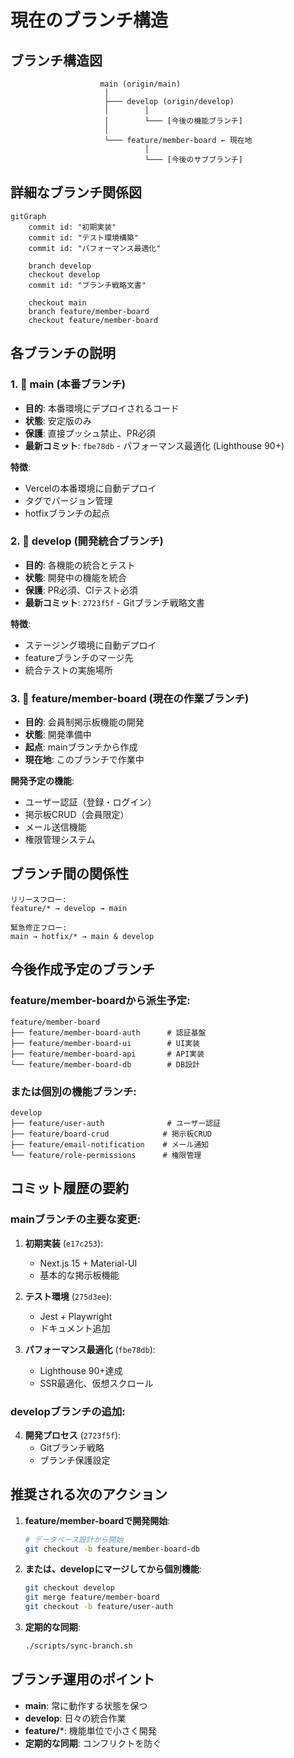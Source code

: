 # 現在のブランチ構造

## ブランチ構造図

```
                    main (origin/main)
                     │
                     ├─── develop (origin/develop)
                     │        │
                     │        └─── [今後の機能ブランチ]
                     │
                     └─── feature/member-board ← 現在地
                              │
                              └─── [今後のサブブランチ]
```

## 詳細なブランチ関係図

```mermaid
gitGraph
    commit id: "初期実装"
    commit id: "テスト環境構築"
    commit id: "パフォーマンス最適化"
    
    branch develop
    checkout develop
    commit id: "ブランチ戦略文書"
    
    checkout main
    branch feature/member-board
    checkout feature/member-board
```

## 各ブランチの説明

### 1. 🌟 **main** (本番ブランチ)
- **目的**: 本番環境にデプロイされるコード
- **状態**: 安定版のみ
- **保護**: 直接プッシュ禁止、PR必須
- **最新コミット**: `fbe78db` - パフォーマンス最適化 (Lighthouse 90+)

**特徴**:
- Vercelの本番環境に自動デプロイ
- タグでバージョン管理
- hotfixブランチの起点

### 2. 🔧 **develop** (開発統合ブランチ)
- **目的**: 各機能の統合とテスト
- **状態**: 開発中の機能を統合
- **保護**: PR必須、CIテスト必須
- **最新コミット**: `2723f5f` - Gitブランチ戦略文書

**特徴**:
- ステージング環境に自動デプロイ
- featureブランチのマージ先
- 統合テストの実施場所

### 3. 🚧 **feature/member-board** (現在の作業ブランチ)
- **目的**: 会員制掲示板機能の開発
- **状態**: 開発準備中
- **起点**: mainブランチから作成
- **現在地**: このブランチで作業中

**開発予定の機能**:
- ユーザー認証（登録・ログイン）
- 掲示板CRUD（会員限定）
- メール送信機能
- 権限管理システム

## ブランチ間の関係性

```
リリースフロー:
feature/* → develop → main

緊急修正フロー:
main → hotfix/* → main & develop
```

## 今後作成予定のブランチ

### feature/member-boardから派生予定:
```
feature/member-board
├── feature/member-board-auth      # 認証基盤
├── feature/member-board-ui        # UI実装
├── feature/member-board-api       # API実装
└── feature/member-board-db        # DB設計
```

### または個別の機能ブランチ:
```
develop
├── feature/user-auth              # ユーザー認証
├── feature/board-crud            # 掲示板CRUD
├── feature/email-notification    # メール通知
└── feature/role-permissions      # 権限管理
```

## コミット履歴の要約

### mainブランチの主要な変更:
1. **初期実装** (`e17c253`): 
   - Next.js 15 + Material-UI
   - 基本的な掲示板機能

2. **テスト環境** (`275d3ee`):
   - Jest + Playwright
   - ドキュメント追加

3. **パフォーマンス最適化** (`fbe78db`):
   - Lighthouse 90+達成
   - SSR最適化、仮想スクロール

### developブランチの追加:
4. **開発プロセス** (`2723f5f`):
   - Gitブランチ戦略
   - ブランチ保護設定

## 推奨される次のアクション

1. **feature/member-boardで開発開始**:
   ```bash
   # データベース設計から開始
   git checkout -b feature/member-board-db
   ```

2. **または、developにマージしてから個別機能**:
   ```bash
   git checkout develop
   git merge feature/member-board
   git checkout -b feature/user-auth
   ```

3. **定期的な同期**:
   ```bash
   ./scripts/sync-branch.sh
   ```

## ブランチ運用のポイント

- **main**: 常に動作する状態を保つ
- **develop**: 日々の統合作業
- **feature/***: 機能単位で小さく開発
- **定期的な同期**: コンフリクトを防ぐ